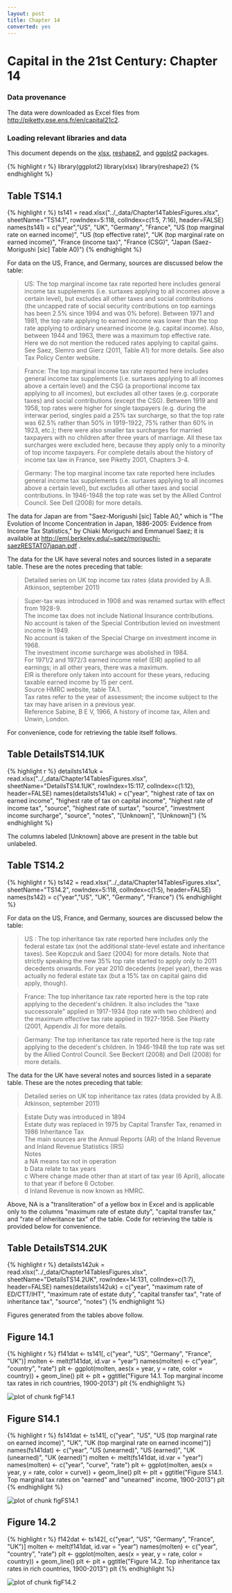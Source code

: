 ```yaml
---
layout: post
title: Chapter 14
converted: yes
---
```

Capital in the 21st Century: Chapter 14
========================================================
 
### Data provenance
 
The data were downloaded as Excel files from http://piketty.pse.ens.fr/en/capital21c2. 
 
### Loading relevant libraries and data
 
This document depends on the [xlsx](http://cran.r-project.org/web/packages/xlsx/index.html), [reshape2](http://cran.r-project.org/web/packages/reshape2/index.html), and [ggplot2](http://cran.r-project.org/web/packages/ggplot2/index.html) packages.
 

{% highlight r %}
library(ggplot2)
library(xlsx)
library(reshape2)
{% endhighlight %}
 
## Table TS14.1
 

{% highlight r %}
ts141 = read.xlsx("../_data/Chapter14TablesFigures.xlsx", sheetName="TS14.1", rowIndex=5:118, colIndex=c(1:5, 7:16), header=FALSE)
names(ts141) = c("year","US", "UK", "Germany", "France", "US (top marginal rate on earned income)", "US (top effective rate)", "UK (top marginal rate on earned income)", "France (income tax)", "France (CSG)", "Japan (Saez-Morigushi [sic] Table A0)")
{% endhighlight %}
 
For data on the US, France, and Germany, sources are discussed below the table:
 
> US: The top marginal income tax rate reported here includes general income tax supplements (i.e. surtaxes applying to all incomes above a certain level), but excludes all other taxes and social contributions (the uncapped rate of social security contributions on top earnings has been 2.5% since 1994 and was 0% before). Between 1971 and 1981, the top rate applying to earned income was lower than the top rate applying to ordinary unearned income (e.g. capital income). Also, between 1944 and 1963, there was a maximum top effective rate. Here we do not mention the reduced rates applying to capital gains. See Saez, Slemro and Gierz (2011, Table A1) for more details. See also Tax Policy Center website.
 
> France: The top marginal income tax rate reported here includes general income tax supplements (i.e. surtaxes applying to all incomes above a certain level) and the CSG (a proportional income tax applying to all incomes), but excludes all other taxes (e.g. corporate taxes) and social contributions (except the CSG). Between 1919 and 1958, top rates were higher for single taxpayers (e.g. during the interwar period, singles paid a 25% tax surcharge, so that the top rate was 62.5% rather than 50% in 1919-1922, 75% rather than 60% in 1923, etc.); there were also smaller tax surcharges for married taxpayers with no children after three years of marriage. All these tax surcharges were excluded here, because they apply only to a minority of top income taxpayers. For complete details about the history of income tax law in France, see Piketty 2001, Chapters 3-4.
 
> Germany: The top marginal income tax rate reported here includes general income tax supplements (i.e. surtaxes applying to all incomes above a certain level), but excludes all other taxes and social contributions. In 1946-1948 the top rate was set by the Allied Control Council. See Dell (2008) for more details.
 
The data for Japan are from "Saez-Morigushi [sic] Table A0," which is "The Evolution of Income Concentration in Japan, 1886-2005: 
Evidence from Income Tax Statistics," by Chiaki Moriguchi and Emmanuel Saez; it is available at http://eml.berkeley.edu/~saez/moriguchi-saezRESTAT07japan.pdf .
 
The data for the UK have several notes and sources listed in a separate table. These are the notes preceding that table:
 
> Detailed series on UK top income tax rates (data provided by A.B. Atkinson, september 2011)  			
				
> Super-tax was introduced in 1908 and was renamed surtax with effect from 1928-9.				
> The income tax does not include National Insurance contributions.				
> No account is taken of the Special Contribution levied on investment income in 1949.				
> No account is taken of the Special Charge on investment income in 1968.				
> The investment income surcharge was abolished in 1984.				
> For 1971/2 and 1972/3 earned income relief (EIR) applied to all earnings; in all other years, there was a maximum.				
> EIR is therefore only taken into account for these years, reducing taxable earned income by 15 per cent.				
> Source HMRC website, table TA.1.				
> Tax rates refer to the year of assessment; the income subject to the tax may have arisen in a previous year.				
> Reference	Sabine, B E V, 1966, A history of income tax, Allen and Unwin, London.			
 
For convenience, code for retrieving the table itself follows.
 
## Table DetailsTS14.1UK

{% highlight r %}
detailsts141uk = read.xlsx("../_data/Chapter14TablesFigures.xlsx", sheetName="DetailsTS14.1UK", rowIndex=15:117, colIndex=c(1:12), header=FALSE)
names(detailsts141uk) = c("year", "highest rate of tax on earned income", "highest rate of  tax on capital income", "highest rate of income tax", "source", "highest rate of surtax", "source", "investment income surcharge", "source", "notes", "[Unknown]", "[Unknown]")
{% endhighlight %}
 
The columns labeled [Unknown] above are present in the table but unlabeled.
 
## Table TS14.2
 

{% highlight r %}
ts142 = read.xlsx("../_data/Chapter14TablesFigures.xlsx", sheetName="TS14.2", rowIndex=5:118, colIndex=c(1:5), header=FALSE)
names(ts142) = c("year","US", "UK", "Germany", "France")
{% endhighlight %}
 
For data on the US, France, and Germany, sources are discussed below the table:
 
> US : The top inheritance tax rate reported here includes only the federal estate tax (not the additional state-level estate and inheritance taxes). See Kopczuk and Saez (2004) for more details. Note that strictly speaking the new 35% top rate started to apply only to 2011 decedents onwards. For year 2010 decedents (repel year), there was actually no federal estate tax (but a 15% tax on capital gains did apply, though).
 
> France: The top inheritance tax rate reported here is the top rate applying to the decedent's children. It also includes the "taxe successorale" applied in 1917-1934 (top rate with two children) and the maximum effective tax rate applied in 1927-1958. See Piketty (2001, Appendix J) for more details.
 
> Germany: The top inheritance tax rate reported here is the top rate applying to the decedent's children. In 1946-1948 the top rate was set by the Allied Control Council. See Beckert (2008) and Dell (2008) for more details.
 
The data for the UK have several notes and sources listed in a separate table. These are the notes preceding that table:
 
> Detailed series on UK top inheritance tax rates (data provided by A.B. Atkinson, september 2011)  				
					
> Estate Duty was introduced in 1894 					
> Estate duty was replaced in 1975 by Capital Transfer Tax, renamed in 1986 Inheritance Tax					
> The main sources are the Annual Reports (AR) of the Inland Revenue and Inland Revenue Statistics (IRS)					
> Notes					
> a	NA means tax not in operation			
> b	Data relate to tax years				
> c	Where change made other than at start of tax year (6 April), allocate to that year if before 6 October.				
> d	Inland Revenue is now known as HMRC.
 
Above, NA is a "transliteration" of a yellow box in Excel and is applicable only to the columns "maximum rate of estate duty", "capital transfer tax," and "rate of inheritance tax" of the table. Code for retrieving the table is provided below for convenience.
 
## Table DetailsTS14.2UK

{% highlight r %}
detailsts142uk = read.xlsx("../_data/Chapter14TablesFigures.xlsx", sheetName="DetailsTS14.2UK", rowIndex=14:131, colIndex=c(1:7), header=FALSE)
names(detailsts142uk) = c("year", "maximum rate of ED/CTT/IHT", "maximum rate of estate duty", "capital transfer tax", "rate of inheritance tax",  "source", "notes")
{% endhighlight %}
 
Figures generated from the tables above follow.
 
## Figure 14.1
 

{% highlight r %}
f141dat <- ts141[, c("year", "US", "Germany", "France", "UK")]
molten <- melt(f141dat, id.var = "year")
names(molten) <- c("year", "country", "rate")
plt <- ggplot(molten, aes(x = year, y = rate, color = country)) + geom_line()
plt <- plt + ggtitle("Figure 14.1. Top marginal income tax rates in rich countries, 1900-2013")
plt
{% endhighlight %}

![plot of chunk figF14.1](../figures/chapter14/figF14.1-1.png) 
 
## Figure S14.1
 

{% highlight r %}
fs141dat <- ts141[, c("year", "US", "US (top marginal rate on earned income)", "UK", "UK (top marginal rate on earned income)")]
names(fs141dat) <- c("year", "US (unearned)", "US (earned)", "UK (unearned)", "UK (earned)")
molten <- melt(fs141dat, id.var = "year")
names(molten) <- c("year", "curve", "rate")
plt <- ggplot(molten, aes(x = year, y = rate, color = curve)) + geom_line()
plt <- plt + ggtitle("Figure S14.1. Top marginal tax rates on \"earned\" and \"unearned\" income, 1900-2013")
plt
{% endhighlight %}

![plot of chunk figFS14.1](../figures/chapter14/figFS14.1-1.png) 
 
## Figure 14.2
 

{% highlight r %}
f142dat <- ts142[, c("year", "US", "Germany", "France", "UK")]
molten <- melt(f141dat, id.var = "year")
names(molten) <- c("year", "country", "rate")
plt <- ggplot(molten, aes(x = year, y = rate, color = country)) + geom_line()
plt <- plt + ggtitle("Figure 14.2. Top inheritance tax rates in rich countries, 1900-2013")
plt
{% endhighlight %}

![plot of chunk figF14.2](../figures/chapter14/figF14.2-1.png) 
 
